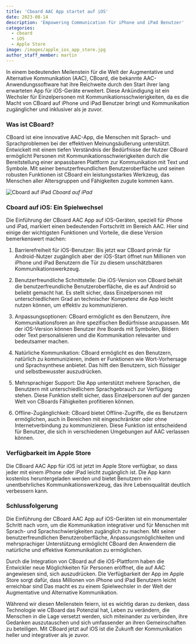 ```yaml
---
title: 'Cboard AAC App startet auf iOS'
date: 2023-08-14
description: 'Empowering Communication für iPhone und iPad Benutzer'
categories:
  - cboard
  - iOS
  - Apple Store
image: /images/apple_ios_app_store.jpg
author_staff_member: martin
---
```


In einem bedeutenden Meilenstein für die Welt der Augmentative und Alternative Kommunikation (AAC), CBoard, die bekannte AAC-Anwendungssoftware hat ihre Reichweite durch den Start ihrer lang erwarteten App für iOS-Geräte erweitert. Diese Ankündigung ist ein Wechsler für Einzelpersonen mit Kommunikationsschwierigkeiten, da es die Macht von CBoard auf iPhone und iPad Benutzer bringt und Kommunikation zugänglicher und inklusiver als je zuvor.

### **Was ist CBoard?**

CBoard ist eine innovative AAC-App, die Menschen mit Sprach- und Sprachproblemen bei der effektiven Meinungsäußerung unterstützt. Entwickelt mit einem tiefen Verständnis der Bedürfnisse der Nutzer CBoard ermöglicht Personen mit Kommunikationsschwierigkeiten durch die Bereitstellung einer anpassbaren Plattform zur Kommunikation mit Text und Symbole. Mit seiner benutzerfreundlichen Benutzeroberfläche und seinen robusten Funktionen ist CBoard ein leistungsstarkes Werkzeug, das Menschen aller Altersgruppen und Fähigkeiten zugute kommen kann.

![Cboard auf iPad](/images/app/water-ipad-english.png) *Cboard auf iPad*

### **Cboard auf iOS: Ein Spielwechsel**

Die Einführung der CBoard AAC App auf iOS-Geräten, speziell für iPhone und iPad, markiert einen bedeutenden Fortschritt im Bereich AAC. Hier sind einige der wichtigsten Funktionen und Vorteile, die diese Version bemerkenswert machen:

1. Barrierefreiheit für iOS-Benutzer: Bis jetzt war CBoard primär für Android-Nutzer zugänglich aber der iOS-Start öffnet nun Millionen von iPhone und iPad Benutzern die Tür zu diesem unschätzbaren Kommunikationswerkzeug.

2. Benutzerfreundliche Schnittstelle: Die iOS-Version von CBoard behält die benutzerfreundliche Benutzeroberfläche, die es auf Android so beliebt gemacht hat. Es stellt sicher, dass Einzelpersonen mit unterschiedlichem Grad an technischer Kompetenz die App leicht nutzen können, um effektiv zu kommunizieren.

3. Anpassungsoptionen: CBoard ermöglicht es den Benutzern, ihre Kommunikationsforen an ihre spezifischen Bedürfnisse anzupassen. Mit der iOS-Version können Benutzer ihre Boards mit Symbolen, Bildern oder Text personalisieren und die Kommunikation relevanter und bedeutsamer machen.

4. Natürliche Kommunikation: CBoard ermöglicht es den Benutzern, natürlich zu kommunizieren, indem er Funktionen wie Wort-Vorhersage und Sprachsynthese anbietet. Das hilft den Benutzern, sich flüssiger und selbstbewusster auszudrücken.

5. Mehrsprachiger Support: Die App unterstützt mehrere Sprachen, die Benutzern mit unterschiedlichem Sprachgebrauch zur Verfügung stehen. Diese Funktion stellt sicher, dass Einzelpersonen auf der ganzen Welt von CBoards Fähigkeiten profitieren können.

6. Offline-Zugänglichkeit: CBoard bietet Offline-Zugriffe, die es Benutzern ermöglichen, auch in Bereichen mit eingeschränkter oder ohne Internetverbindung zu kommunizieren. Diese Funktion ist entscheidend für Benutzer, die sich in verschiedenen Umgebungen auf AAC verlassen können.

### **Verfügbarkeit im Apple Store**

Die CBoard AAC App für iOS ist jetzt im Apple Store verfügbar, so dass jeder mit einem iPhone oder iPad leicht zugänglich ist. Die App kann kostenlos heruntergeladen werden und bietet Benutzern ein unentbehrliches Kommunikationswerkzeug, das ihre Lebensqualität deutlich verbessern kann.

### **Schlussfolgerung**

Die Einführung der CBoard AAC App auf iOS-Geräten ist ein monumentaler Schritt nach vorn, um die Kommunikation integrativer und für Menschen mit Sprach- und Sprachschwierigkeiten zugänglich zu machen. Mit seiner benutzerfreundlichen Benutzeroberfläche, Anpassungsmöglichkeiten und mehrsprachiger Unterstützung ermöglicht CBoard den Anwendern die natürliche und effektive Kommunikation zu ermöglichen.

Durch die Integration von CBoard auf die iOS-Plattform haben die Entwickler neue Möglichkeiten für Personen eröffnet, die auf AAC angewiesen sind, sich auszudrücken. Die Verfügbarkeit der App im Apple Store sorgt dafür, dass Millionen von iPhone und iPad Benutzern leicht erreichbar sind Das macht es zu einem Spielwechsler in der Welt der Augmentative und Alternative Kommunikation.

Während wir diesen Meilenstein feiern, ist es wichtig daran zu denken, dass Technologie wie CBoard das Potenzial hat, Leben zu verändern, die Menschen in die Lage versetzt werden, sich miteinander zu verbinden, ihre Gedanken auszutauschen und sich umfassender an ihren Gemeinschaften zu beteiligen. Mit CBoard jetzt auf iOS ist die Zukunft der Kommunikation heller und integrativer als je zuvor.